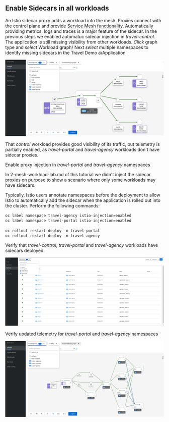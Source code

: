 ## Enable Sidecars in all workloads

An Istio sidecar proxy adds a workload into the mesh.
Proxies connect with the control plane and provide [Service Mesh functionality](https://docs.openshift.com/container-platform/4.11/service_mesh/v2x/ossm-about.html).
Automatically providing metrics, logs and traces is a major feature of the sidecar.
In the previous steps we enabled automatuc sidecar injection in *travel-control*.
The application is still missing visibility from other workloads.
*Click* graph type and *select* Workload graph/
Next *select* multiple namespaces to identify missing sidecars in the Travel Demo a\Application

![Missing Sidecars](./images/missing-sidecars.png)

That *control* workload provides good visibility of its traffic, but telemetry is partially enabled, as *travel-portal* and *travel-agency* workloads don't have sidecar proxies.

Enable proxy injection in *travel-portal* and *travel-agency* namespaces

In 2-mesh-workload-lab.md of this tutorial we didn't inject the sidecar proxies on purpose to show a scenario where only some workloads may have sidecars.

Typically, Istio users annotate namespaces before the deployment to allow Istio to automatically add the sidecar when the application is rolled out into the cluster. Perform
the following commands:

```
oc label namespace travel-agency istio-injection=enabled
oc label namespace travel-portal istio-injection=enabled

oc rollout restart deploy -n travel-portal
oc rollout restart deploy -n travel-agency
```

Verify that *travel-control*, *travel-portal* and *travel-agency* workloads have sidecars deployed:

![Updated Workloads](./images/updated-workloads.png)

Verify updated telemetry for *travel-portal* and *travel-agency* namespaces

![Updated Telemetry](./images/updated-telemetry.png)
